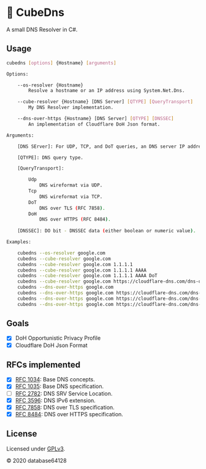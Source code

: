 # 🌊 CubeDns

A small DNS Resolver in C#.

## Usage

```bash
cubedns [options] {Hostname} [arguments]

Options:

    --os-resolver {Hostname}
        Resolve a hostname or an IP address using System.Net.Dns.

    --cube-resolver {Hostname} [DNS Server] [QTYPE] [QueryTransport]
        My DNS Resolver implementation.

    --dns-over-https {Hostname} [DNS Server] [QTYPE] [DNSSEC]
        An implementation of Cloudflare DoH Json format.

Arguments:

    [DNS SErver]: For UDP, TCP, and DoT queries, an DNS server IP address in plain string. For DoH queries, an query URI. For example, https://dns.google/dns-query

    [QTYPE]: DNS query type.

    [QueryTransport]:

        Udp
            DNS wireformat via UDP.
        Tcp
            DNS wireformat via TCP.
        DoT
            DNS over TLS (RFC 7858).
        DoH
            DNS over HTTPS (RFC 8484).
    
    [DNSSEC]: DO bit - DNSSEC data (either boolean or numeric value).

Examples:

    cubedns --os-resolver google.com
    cubedns --cube-resolver google.com
    cubedns --cube-resolver google.com 1.1.1.1
    cubedns --cube-resolver google.com 1.1.1.1 AAAA
    cubedns --cube-resolver google.com 1.1.1.1 AAAA DoT
    cubedns --cube-resolver google.com https://cloudflare-dns.com/dns-query AAAA DoH
    cubedns --dns-over-https google.com 
    cubedns --dns-over-https google.com https://cloudflare-dns.com/dns-query
    cubedns --dns-over-https google.com https://cloudflare-dns.com/dns-query AAAA
    cubedns --dns-over-https google.com https://cloudflare-dns.com/dns-query AAAA true
```

## Goals

- [x] DoH Opportunistic Privacy Profile
- [x] Cloudflare DoH Json Format

## RFCs implemented

- [x] [RFC 1034](https://tools.ietf.org/html/rfc1034): Base DNS concepts.
- [x] [RFC 1035](https://tools.ietf.org/html/rfc1035): Base DNS specification.
- [ ] [RFC 2782](https://tools.ietf.org/html/rfc2782): DNS SRV Service Location.
- [x] [RFC 3596](https://tools.ietf.org/html/rfc3596): DNS IPv6 extension.
- [x] [RFC 7858](https://tools.ietf.org/html/rfc7858): DNS over TLS specification.
- [x] [RFC 8484](https://tools.ietf.org/html/rfc8484): DNS over HTTPS specification.

## License

Licensed under [GPLv3](LICENSE).

© 2020 database64128
